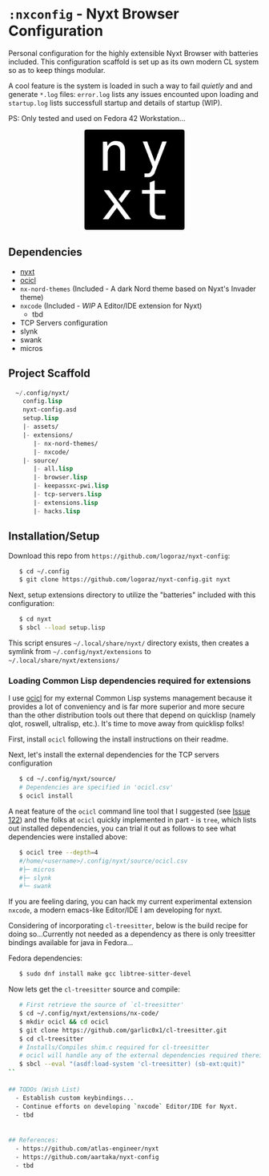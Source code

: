 # `:nxconfig` - Nyxt Browser Configuration 

Personal configuration for the highly extensible Nyxt Browser with batteries
included.  This configuration scaffold is set up as its own modern CL system
so as to keep things modular.

A cool feature is the system is loaded in such a way to fail *quietly* and
and generate `*.log` files: `error.log` lists any issues encounted upon
loading and `startup.log` lists successfull startup and details of startup 
(WIP).


PS: Only tested and used on Fedora 42 Workstation...

<p align="center">
  <img src="assets/nyxt.svg" width="200" />
</p>


## Dependencies
  - [nyxt](https://github.com/atlas-engineer/nyxt)
  - [ocicl](https://github.com/ocicl/ocicl)
  - `nx-nord-themes` (Included - A dark Nord theme based on Nyxt's Invader theme)
  - `nxcode` (Included - *WIP* A Editor/IDE extension for Nyxt)
     - tbd
  - TCP Servers configuration
  - slynk
  - swank
  - micros     

## Project Scaffold
```lisp
  ~/.config/nyxt/
    config.lisp
    nyxt-config.asd
    setup.lisp
    |- assets/
    |- extensions/
       |- nx-nord-themes/
       |- nxcode/
    |- source/
       |- all.lisp
       |- browser.lisp
       |- keepassxc-pwi.lisp
       |- tcp-servers.lisp
       |- extensions.lisp
       |- hacks.lisp
```

## Installation/Setup
Download this repo from `https://github.com/logoraz/nyxt-config`:

```bash
   $ cd ~/.config
   $ git clone https://github.com/logoraz/nyxt-config.git nyxt
```

Next, setup extensions directory to utilize the "batteries" included with this
configuration:

```bash
   $ cd nyxt
   $ sbcl --load setup.lisp
```

This script ensures `~/.local/share/nyxt/` directory exists, then creates a
symlink from `~/.config/nyxt/extensions` to `~/.local/share/nyxt/extensions/`


### Loading Common Lisp dependencies required for extensions
I use [ocicl](https://github.com/ocicl/ocicl) for my external Common Lisp systems
management because it provides a lot of conveniency and is far more superior and 
more secure than the other distribution tools out there that depend on quicklisp 
(namely qlot, roswell, ultralisp, etc.). It's time to move away from quicklisp
folks!

First, install `ocicl` following the install instructions on their readme.

Next, let's install the external dependencies for the TCP servers configuration

```bash
   $ cd ~/.config/nyxt/source/
   # Dependencies are specified in 'ocicl.csv'
   $ ocicl install
```

A neat feature of the `ocicl` command line tool that I suggested (see 
[Issue 122](https://github.com/ocicl/ocicl/issues/122)) and the folks at `ocicl`
quickly implemented in part - is `tree`, which lists out installed dependencies, 
you can trial it out as follows to see what dependencies were installed above:

```bash
   $ ocicl tree --depth=4
   #/home/<username>/.config/nyxt/source/ocicl.csv
   #├─ micros
   #├─ slynk
   #└─ swank
```

If you are feeling daring, you can hack my current experimental extension
`nxcode`, a modern emacs-like Editor/IDE I am developing for nyxt. 

Considering of incorporating `cl-treesitter`, below is the build recipe for
doing so...Currently not needed as a dependency as there is only treesitter
bindings available for java in Fedora...

Fedora dependencies:
```bash
   $ sudo dnf install make gcc libtree-sitter-devel
```

Now lets get the `cl-treesitter` source and compile:
```bash
   # First retrieve the source of `cl-treesitter'
   $ cd ~/.config/nyxt/extensions/nx-code/
   $ mkdir ocicl && cd ocicl
   $ git clone https://github.com/garlic0x1/cl-treesitter.git
   $ cd cl-treesitter
   # Installs/Compiles shim.c required for cl-treesitter
   # ocicl will handle any of the external dependencies required therein...
   $ sbcl --eval "(asdf:load-system 'cl-treesitter) (sb-ext:quit)"
``

## TODOs (Wish List)
  - Establish custom keybindings...
  - Continue efforts on developing `nxcode` Editor/IDE for Nyxt.
  - tbd


## References:
  - https://github.com/atlas-engineer/nyxt
  - https://github.com/aartaka/nyxt-config
  - tbd
